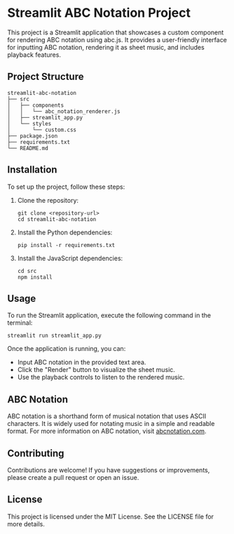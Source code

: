 # Streamlit ABC Notation Project

This project is a Streamlit application that showcases a custom component for rendering ABC notation using abc.js. It provides a user-friendly interface for inputting ABC notation, rendering it as sheet music, and includes playback features.

## Project Structure

```
streamlit-abc-notation
├── src
│   ├── components
│   │   └── abc_notation_renderer.js
│   ├── streamlit_app.py
│   └── styles
│       └── custom.css
├── package.json
├── requirements.txt
└── README.md
```

## Installation

To set up the project, follow these steps:

1. Clone the repository:
   ```
   git clone <repository-url>
   cd streamlit-abc-notation
   ```

2. Install the Python dependencies:
   ```
   pip install -r requirements.txt
   ```

3. Install the JavaScript dependencies:
   ```
   cd src
   npm install
   ```

## Usage

To run the Streamlit application, execute the following command in the terminal:

```
streamlit run streamlit_app.py
```

Once the application is running, you can:

- Input ABC notation in the provided text area.
- Click the "Render" button to visualize the sheet music.
- Use the playback controls to listen to the rendered music.

## ABC Notation

ABC notation is a shorthand form of musical notation that uses ASCII characters. It is widely used for notating music in a simple and readable format. For more information on ABC notation, visit [abcnotation.com](http://abcnotation.com).

## Contributing

Contributions are welcome! If you have suggestions or improvements, please create a pull request or open an issue.

## License

This project is licensed under the MIT License. See the LICENSE file for more details.